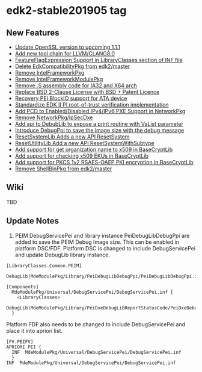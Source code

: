 # edk2-stable201905 tag

## New Features
* [Update OpenSSL version to upcoming 1.1.1](https://bugzilla.tianocore.org/show_bug.cgi?id=1089)
* [Add new tool chain for LLVM/CLANG8.0](https://bugzilla.tianocore.org/show_bug.cgi?id=1603)
* [FeatureFlagExpression Support in LibraryClasses section of INF file](https://bugzilla.tianocore.org/show_bug.cgi?id=1446)
* [Delete EdkCompatibilityPkg from edk2/master](https://bugzilla.tianocore.org/show_bug.cgi?id=1103)
* [Remove IntelFrameworkPkg](https://bugzilla.tianocore.org/show_bug.cgi?id=1604)
* [Remove IntelFrameworkModulePkg](https://bugzilla.tianocore.org/show_bug.cgi?id=1605)
* [Remove .S assembly code for IA32 and X64 arch](https://bugzilla.tianocore.org/show_bug.cgi?id=1594)
* [Replace BSD 2-Clause License with BSD + Patent Licence](https://bugzilla.tianocore.org/show_bug.cgi?id=1373)
* [Recovery PEI BlockIO support for ATA device](https://bugzilla.tianocore.org/show_bug.cgi?id=1483)
* [Standardize EDK II PI root-of-trust verification implementation](https://bugzilla.tianocore.org/show_bug.cgi?id=1617)
* [Add PCD to Enabled/Disabled IPv4/IPv6 PXE Support in NetworkPkg](https://bugzilla.tianocore.org/show_bug.cgi?id=1695)
* [Remove NetworkPkg/IpSecDxe](https://bugzilla.tianocore.org/show_bug.cgi?id=1697)
* [Add api to DebubLib to expose a print routine with VaList parameter](https://bugzilla.tianocore.org/show_bug.cgi?id=1395)
* [Introduce DebugPpi to save the image size with the debug message](https://bugzilla.tianocore.org/show_bug.cgi?id=1549)
* [ResetSystemLib Adds a new API ResetSystem](https://bugzilla.tianocore.org/show_bug.cgi?id=1460)
* [ResetUtilityLib Add a new API ResetSystemWithSubtype](https://bugzilla.tianocore.org/show_bug.cgi?id=1458)
* [Add support for get organization name to x509 in BaseCryptLib](https://bugzilla.tianocore.org/show_bug.cgi?id=1401)
* [Add support for checking x509 EKUs in BaseCryptLib](https://bugzilla.tianocore.org/show_bug.cgi?id=1402)
* [Add support for PKCS 1v2 RSAES-OAEP PKI encryption in BaseCryptLib](https://bugzilla.tianocore.org/show_bug.cgi?id=1403)
* [Remove ShellBinPkg from edk2/master](https://bugzilla.tianocore.org/show_bug.cgi?id=1675)

## Wiki
TBD

## Update Notes
1. PEIM DebugServicePei and library instance PeiDebugLibDebugPpi are added to save the PEIM Debug Image size. This can be enabled in platform DSC/FDF. Platform DSC is changed to include DebugServicePei and update DebugLib library instance. 
```
[LibraryClasses.Common.PEIM]
  DebugLib|MdeModulePkg/Library/PeiDebugLibDebugPpi/PeiDebugLibDebugPpi.inf

[Components]
  MdeModulePkg/Universal/DebugServicePei/DebugServicePei.inf {
    <LibraryClasses>
      DebugLib|MdeModulePkg/Library/PeiDxeDebugLibReportStatusCode/PeiDxeDebugLibReportStatusCode.inf
  }
```
Platform FDF also needs to be changed to include DebugServicePei and place it into apriori list.
```
[FV.PEIFV]
APRIORI PEI {
  INF  MdeModulePkg/Universal/DebugServicePei/DebugServicePei.inf
  }
INF  MdeModulePkg/Universal/DebugServicePei/DebugServicePei.inf
```
